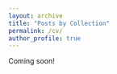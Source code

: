 ```yaml
---
layout: archive
title: "Posts by Collection"
permalink: /cv/
author_profile: true
---
```


Coming soon!
